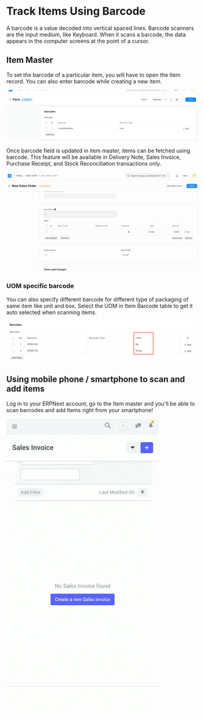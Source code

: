 
# Track Items Using Barcode



A barcode is a value decoded into vertical spaced lines. Barcode scanners are the input medium, like Keyboard. When it scans a barcode, the data appears in the computer screens at the point of a cursor.


## Item Master


To set the barcode of a particular item, you will have to open the Item record. You can also enter barcode while creating a new item.


![Material Transfer](/files/barcode-item-master.png)


Once barcode field is updated in item master, items can be fetched using barcode. This feature will be available in Delivery Note, Sales Invoice, Purchase Receipt, and Stock Reconciliation transactions only.


![Material Transfer](/files/barcode-item-selection.gif)


### UOM specific barcode


You can also specify different barcode for different type of packaging of same item like unit and box. Select the UOM in Item Barcode table to get it auto selected when scanning items. 


![uom specific barcode](/files/uom-specific-barcode.png)


## Using mobile phone / smartphone to scan and add items


Log in to your ERPNext account, go to the Item master and you'll be able to scan barcodes and add Items right from your smartphone!


![Item Barcode using Smartphone](/files/item-barcode-phone.gif)




